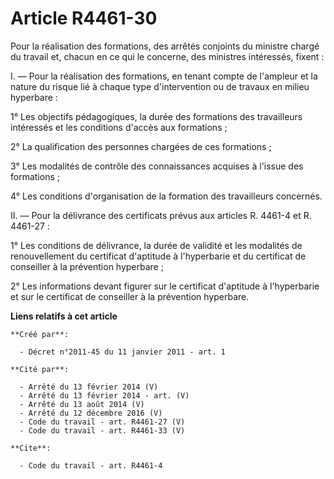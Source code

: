 # Article R4461-30

Pour la réalisation des formations, des arrêtés conjoints du ministre chargé du travail et, chacun en ce qui le concerne, des
ministres intéressés, fixent : 

I. ― Pour la réalisation des formations, en tenant compte de l'ampleur et la nature du risque lié à chaque type
d'intervention ou de travaux en milieu hyperbare : 

1° Les objectifs pédagogiques, la durée des formations des travailleurs intéressés et les conditions d'accès aux
formations ; 

2° La qualification des personnes chargées de ces formations ; 

3° Les modalités de contrôle des connaissances acquises à l'issue des formations ; 

4° Les conditions d'organisation de la formation des travailleurs concernés. 

II. ― Pour la délivrance des certificats prévus aux articles R. 4461-4 et R. 4461-27 :

1° Les conditions de délivrance, la durée de validité et les modalités de renouvellement du certificat d'aptitude à
l'hyperbarie et du certificat de conseiller à la prévention hyperbare ; 

2° Les informations devant figurer sur le certificat d'aptitude à l'hyperbarie et sur le certificat de conseiller à la
prévention hyperbare.

**Liens relatifs à cet article**

	**Créé par**:

	  - Décret n°2011-45 du 11 janvier 2011 - art. 1

	**Cité par**:

	  - Arrêté du 13 février 2014 (V)
	  - Arrêté du 13 février 2014 - art. (V)
	  - Arrêté du 13 août 2014 (V)
	  - Arrêté du 12 décembre 2016 (V)
	  - Code du travail - art. R4461-27 (V)
	  - Code du travail - art. R4461-33 (V)

	**Cite**:

	  - Code du travail - art. R4461-4
